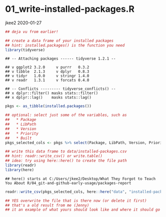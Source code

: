 01\_write-installed-packages.R
================
jkee2
2020-01-27

``` r
## deja vu from earlier!

## create a data frame of your installed packages
## hint: installed.packages() is the function you need
library(tidyverse)
```

    ## -- Attaching packages ------ tidyverse 1.2.1 --

    ## v ggplot2 3.2.0     v purrr   0.3.2
    ## v tibble  2.1.3     v dplyr   0.8.3
    ## v tidyr   1.0.0     v stringr 1.4.0
    ## v readr   1.3.1     v forcats 0.4.0

    ## -- Conflicts --------- tidyverse_conflicts() --
    ## x dplyr::filter() masks stats::filter()
    ## x dplyr::lag()    masks stats::lag()

``` r
pkgs <- as_tibble(installed.packages())

## optional: select just some of the variables, such as
##   * Package
##   * LibPath
##   * Version
##   * Priority
##   * Built
pkgs_selected_cols <- pkgs %>% select(Package, LibPath, Version, Priority, Built)

## write this data frame to data/installed-packages.csv
## hint: readr::write_csv() or write.table()
## idea: try using here::here() to create the file path
library(readr)
library(here)
```

    ## here() starts at C:/Users/jkee2/Desktop/What They Forgot to Teach You About R/04_git-and-github-early-usage/packages-report

``` r
readr::write_csv(pkgs_selected_cols, here::here("data", "installed-packages.csv"))

## YES overwrite the file that is there now (or delete it first)
## that's a old result from me (Jenny)
## it an example of what yours should look like and where it should go
```
